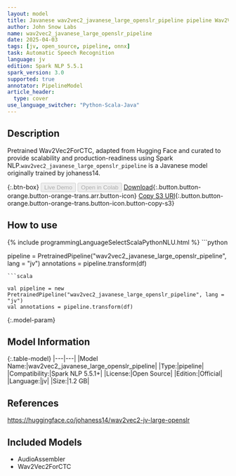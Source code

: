 ```yaml
---
layout: model
title: Javanese wav2vec2_javanese_large_openslr_pipeline pipeline Wav2Vec2ForCTC from johaness14
author: John Snow Labs
name: wav2vec2_javanese_large_openslr_pipeline
date: 2025-04-03
tags: [jv, open_source, pipeline, onnx]
task: Automatic Speech Recognition
language: jv
edition: Spark NLP 5.5.1
spark_version: 3.0
supported: true
annotator: PipelineModel
article_header:
  type: cover
use_language_switcher: "Python-Scala-Java"
---
```


## Description

Pretrained Wav2Vec2ForCTC, adapted from Hugging Face and curated to provide scalability and production-readiness using Spark NLP.`wav2vec2_javanese_large_openslr_pipeline` is a Javanese model originally trained by johaness14.

{:.btn-box}
<button class="button button-orange" disabled>Live Demo</button>
<button class="button button-orange" disabled>Open in Colab</button>
[Download](https://s3.amazonaws.com/auxdata.johnsnowlabs.com/public/models/wav2vec2_javanese_large_openslr_pipeline_jv_5.5.1_3.0_1743707876317.zip){:.button.button-orange.button-orange-trans.arr.button-icon}
[Copy S3 URI](s3://auxdata.johnsnowlabs.com/public/models/wav2vec2_javanese_large_openslr_pipeline_jv_5.5.1_3.0_1743707876317.zip){:.button.button-orange.button-orange-trans.button-icon.button-copy-s3}

## How to use



<div class="tabs-box" markdown="1">
{% include programmingLanguageSelectScalaPythonNLU.html %}
```python

pipeline = PretrainedPipeline("wav2vec2_javanese_large_openslr_pipeline", lang = "jv")
annotations =  pipeline.transform(df)   

```
```scala

val pipeline = new PretrainedPipeline("wav2vec2_javanese_large_openslr_pipeline", lang = "jv")
val annotations = pipeline.transform(df)

```
</div>

{:.model-param}
## Model Information

{:.table-model}
|---|---|
|Model Name:|wav2vec2_javanese_large_openslr_pipeline|
|Type:|pipeline|
|Compatibility:|Spark NLP 5.5.1+|
|License:|Open Source|
|Edition:|Official|
|Language:|jv|
|Size:|1.2 GB|

## References

https://huggingface.co/johaness14/wav2vec2-jv-large-openslr

## Included Models

- AudioAssembler
- Wav2Vec2ForCTC